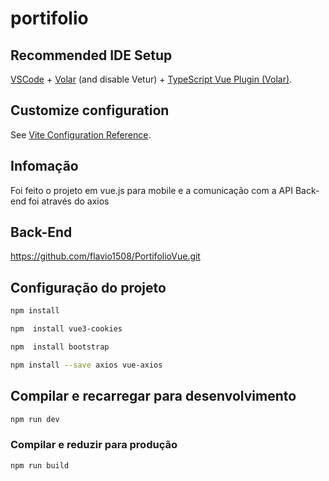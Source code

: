 # portifolio



## Recommended IDE Setup

[VSCode](https://code.visualstudio.com/) + [Volar](https://marketplace.visualstudio.com/items?itemName=Vue.volar) (and disable Vetur) + [TypeScript Vue Plugin (Volar)](https://marketplace.visualstudio.com/items?itemName=Vue.vscode-typescript-vue-plugin).

## Customize configuration

See [Vite Configuration Reference](https://vitejs.dev/config/).

## Infomação
Foi feito o projeto em vue.js para mobile e a comunicação com a API Back-end foi através do axios

## Back-End
https://github.com/flavio1508/PortifolioVue.git
## Configuração do projeto

```sh
npm install
```
```sh
npm  install vue3-cookies
```
```sh
npm  install bootstrap

```
```sh
npm install --save axios vue-axios

```
## Compilar e recarregar para desenvolvimento
```sh
npm run dev
```

### Compilar e reduzir para produção
```sh
npm run build
```
